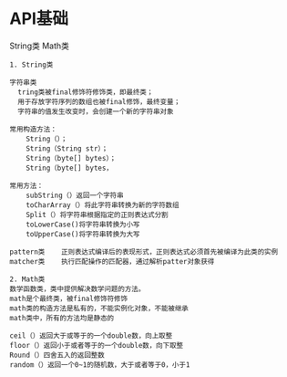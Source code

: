 # API基础 
String类 Math类
  
    1. String类
    
    字符串类
	  tring类被final修饰符修饰类，即最终类；
	  用于存放字符序列的数组也被final修饰，最终变量；
	  字符串的值发生改变时，会创建一个新的字符串对象
	
	常用构造方法：
		String（）；
		String（String str）；
		String（byte[] bytes）；
		String（byte[] bytes，
		
	常用方法：
		subString（）返回一个字符串
		toCharArray（）将此字符串转换为新的字符数组
		Split（）将字符串根据指定的正则表达式分割
		toLowerCase()将字符串转换为小写
		toUpperCase()将字符串转换为大写
		
	pattern类	正则表达式编译后的表现形式，正则表达式必须首先被编译为此类的实例
	matcher类	执行匹配操作的匹配器，通过解析patter对象获得
	
	2. Math类
	数学函数类，类中提供解决数学问题的方法。
	math是个最终类，被final修饰符修饰
	math类的构造方法是私有的，不能实例化对象，不能被继承
	math类中，所有的方法均是静态的
	
	ceil（）返回大于或等于的一个double数，向上取整
	floor（）返回小于或者等于的一个double数，向下取整
	Round（）四舍五入的返回整数
	random（）返回一个0~1的随机数，大于或者等于0，小于1
